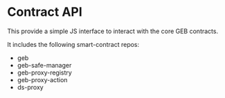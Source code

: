# Contract API

This provide a simple JS interface to interact with the core GEB contracts.

It includes the following smart-contract repos:

-   geb
-   geb-safe-manager
-   geb-proxy-registry
-   geb-proxy-action
-   ds-proxy
